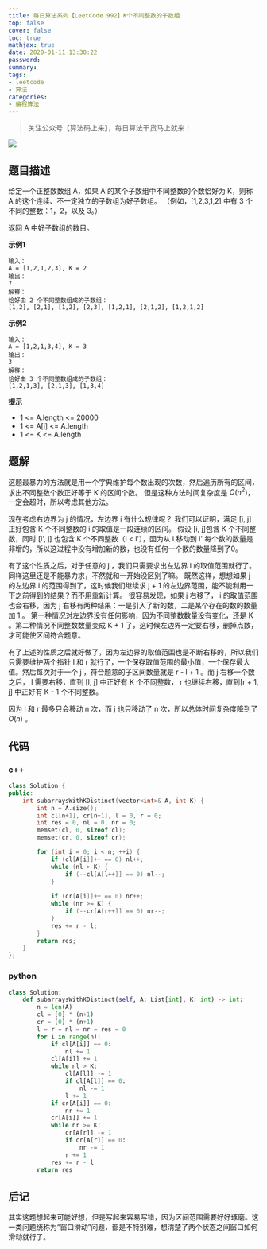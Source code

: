 ```yaml
---
title: 每日算法系列【LeetCode 992】K个不同整数的子数组
top: false
cover: false
toc: true
mathjax: true
date: 2020-01-11 13:30:22
password:
summary:
tags:
- leetcode
- 算法
categories:
- 编程算法
---
```


> 关注公众号【算法码上来】，每日算法干货马上就来！

![](/medias/contact.jpg)

## 题目描述
给定一个正整数数组 A，如果 A 的某个子数组中不同整数的个数恰好为 K，则称 A 的这个连续、不一定独立的子数组为好子数组。
（例如，[1,2,3,1,2] 中有 3 个不同的整数：1，2，以及 3。）

返回 A 中好子数组的数目。

**示例1**
```text
输入：
A = [1,2,1,2,3], K = 2
输出：
7
解释：
恰好由 2 个不同整数组成的子数组：
[1,2], [2,1], [1,2], [2,3], [1,2,1], [2,1,2], [1,2,1,2]
```

**示例2**
```text
输入：
A = [1,2,1,3,4], K = 3
输出：
3
解释：
恰好由 3 个不同整数组成的子数组：
[1,2,1,3], [2,1,3], [1,3,4]
```

**提示**
* 1 <= A.length <= 20000
* 1 <= A[i] <= A.length
* 1 <= K <= A.length

## 题解
这题最暴力的方法就是用一个字典维护每个数出现的次数，然后遍历所有的区间，求出不同整数个数正好等于 K 的区间个数。
但是这种方法时间复杂度是 $O(n^2)$，一定会超时，所以考虑其他方法。

现在考虑右边界为 j 的情况，左边界 i 有什么规律呢？ 
我们可以证明，满足 [i, j] 正好包含 K 个不同整数的 i 的取值是一段连续的区间。
假设 [i, j]包含 K 个不同整数，同时 [i', j] 也包含 K 个不同整数（i < i'），因为从 i 移动到 i' 每个数的数量是非增的，所以这过程中没有增加新的数，也没有任何一个数的数量降到了0。

有了这个性质之后，对于任意的 j ，我们只需要求出左边界 i 的取值范围就行了。同样这里还是不能暴力求，不然就和一开始没区别了嘛。
既然这样，想想如果 j 的左边界 i 的范围得到了，这时候我们继续求 j + 1 的左边界范围，能不能利用一下之前得到的结果？而不用重新计算。
很容易发现，如果 j 右移了， i 的取值范围也会右移，因为 j 右移有两种结果：一是引入了新的数，二是某个存在的数的数量加 1 。
第一种情况对左边界没有任何影响，因为不同整数数量没有变化，还是 K 。第二种情况不同整数数量变成 K + 1 了，这时候左边界一定要右移，删掉点数，才可能使区间符合题意。

有了上述的性质之后就好做了，因为左边界的取值范围也是不断右移的，所以我们只需要维护两个指针 l 和 r 就行了，一个保存取值范围的最小值，一个保存最大值。然后每次对于一个 j ，符合题意的子区间数量就是 r - l + 1 。而 j 右移一个数之后， l 需要右移，直到 [l, j] 中正好有 K 个不同整数， r 也继续右移，直到[r + 1, j] 中正好有 K - 1 个不同整数。

因为 l 和 r 最多只会移动 n 次，而 j 也只移动了 n 次，所以总体时间复杂度降到了 $O(n)$ 。

## 代码
### c++
```cpp
class Solution {
public:
    int subarraysWithKDistinct(vector<int>& A, int K) {
        int n = A.size();
        int cl[n+1], cr[n+1], l = 0, r = 0;
        int res = 0, nl = 0, nr = 0;
        memset(cl, 0, sizeof cl);
        memset(cr, 0, sizeof cr);

        for (int i = 0; i < n; ++i) {
            if (cl[A[i]]++ == 0) nl++;
            while (nl > K) {
                if (--cl[A[l++]] == 0) nl--;
            }
            
            if (cr[A[i]]++ == 0) nr++;
            while (nr >= K) {
                if (--cr[A[r++]] == 0) nr--;
            }
            res += r - l;
        }
        return res;
    }
};
```

### python
```python
class Solution:
    def subarraysWithKDistinct(self, A: List[int], K: int) -> int:
        n = len(A)
        cl = [0] * (n+1)
        cr = [0] * (n+1)
        l = r = nl = nr = res = 0
        for i in range(n):
            if cl[A[i]] == 0:
                nl += 1
            cl[A[i]] += 1
            while nl > K:
                cl[A[l]] -= 1
                if cl[A[l]] == 0:
                    nl -= 1
                l += 1
            if cr[A[i]] == 0:
                nr += 1
            cr[A[i]] += 1
            while nr >= K:
                cr[A[r]] -= 1
                if cr[A[r]] == 0:
                    nr -= 1
                r += 1
            res += r - l
        return res
```

## 后记
其实这题想起来可能好想，但是写起来容易写错，因为区间范围需要好好琢磨。这一类问题统称为“窗口滑动”问题，都是不特别难，想清楚了两个状态之间窗口如何滑动就行了。
